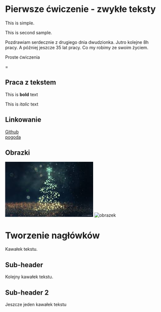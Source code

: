 # Pierwsze ćwiczenie - zwykłe teksty  
<!-- Example for normal text -->This is simple.
This is second sample.  

Pozdrawiam serdecznie z drugiego dnia dwudzionka. Jutro kolejne 8h pracy. A później jeszcze 35 lat pracy. Co my robimy ze swoim życiem. 

<!-- Example for title --> Proste ćwiczenia  
=

<!-- Here comes the TOC -->

<!-- Example of paragraph of text -->

<!-- Example of another paragraph -->

<!-- Example for Bold -->  
## Praca z tekstem
This is **bold** text

<!-- Example for Italic  -->
This is *italic* text
<!-- Example for Links -->  
## Linkowanie
[Github](https://github.com/martab0/Markdown/blob/develop/Empty.md)  
[pogoda](https://www.meteo.pl/)
<!-- Example for Images -->  
## Obrazki
![obrazek](pobrane.JFIF)
![obrazek](https://ocdn.eu/pulscms-transforms/1/nmWk9kpTURBXy9hNDdkODY5MTQxMjk2NjczYWVlZmRmZTJiMTgzNjhhMi5qcGeTlQMAzJTNEpDNCnGTBc0DFM0BvJMJpjFhYmNmYgaBoTAB/krzywy-las-kolo-gryfina.jpg)
<!-- Example for linking to another file-->

<!-- Example for Headers -->
# Tworzenie nagłówków  
Kawałek tekstu.  
## Sub-header  
Kolejny kawałek tekstu.  
## Sub-header 2  
Jeszcze jeden kawałek tekstu
<!-- Just text with equation -->

<!-- Example for inline code -->

<!-- A block of code -->

<!-- Example for Quote -->

<!-- Example for Bullet List -->

<!-- Example for Numbered List -->

<!-- Example for Tables -->

<!-- Paragraph after table -->